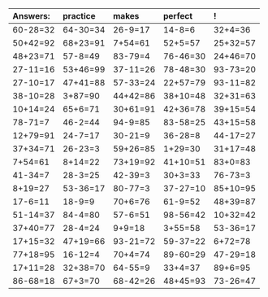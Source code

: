 | Answers: | practice | makes | perfect | ! |
| :--- | :--- | :--- | :--- | :--- |
| 60-28=32 | 64-30=34 | 26-9=17 | 14-8=6 | 32+4=36 | 
| 50+42=92 | 68+23=91 | 7+54=61 | 52+5=57 | 25+32=57 | 
| 48+23=71 | 57-8=49 | 83-79=4 | 76-46=30 | 24+46=70 | 
| 27-11=16 | 53+46=99 | 37-11=26 | 78-48=30 | 93-73=20 | 
| 27-10=17 | 47+41=88 | 57-33=24 | 22+57=79 | 93-11=82 | 
| 38-10=28 | 3+87=90 | 44+42=86 | 38+10=48 | 32+31=63 | 
| 10+14=24 | 65+6=71 | 30+61=91 | 42+36=78 | 39+15=54 | 
| 78-71=7 | 46-2=44 | 94-9=85 | 83-58=25 | 43+15=58 | 
| 12+79=91 | 24-7=17 | 30-21=9 | 36-28=8 | 44-17=27 | 
| 37+34=71 | 26-23=3 | 59+26=85 | 1+29=30 | 31+17=48 | 
| 7+54=61 | 8+14=22 | 73+19=92 | 41+10=51 | 83+0=83 | 
| 41-34=7 | 28-3=25 | 42-39=3 | 30+3=33 | 76-73=3 | 
| 8+19=27 | 53-36=17 | 80-77=3 | 37-27=10 | 85+10=95 | 
| 17-6=11 | 18-9=9 | 70+6=76 | 61-9=52 | 48+39=87 | 
| 51-14=37 | 84-4=80 | 57-6=51 | 98-56=42 | 10+32=42 | 
| 37+40=77 | 28-4=24 | 9+9=18 | 3+55=58 | 53-36=17 | 
| 17+15=32 | 47+19=66 | 93-21=72 | 59-37=22 | 6+72=78 | 
| 77+18=95 | 16-12=4 | 70+4=74 | 89-60=29 | 47-29=18 | 
| 17+11=28 | 32+38=70 | 64-55=9 | 33+4=37 | 89+6=95 | 
| 86-68=18 | 67+3=70 | 68-42=26 | 48+45=93 | 73-26=47 | 
